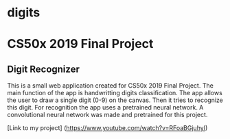 # digits
# CS50x 2019 Final Project

## Digit Recognizer

This is a small web application created for CS50x 2019 Final Project.
The main function of the app is handwritting digits classification.
The app allows the user to draw a single digit (0-9) on the canvas.
Then it tries to recognize this digit.
For recognition the app uses a pretrained neural network.
A convolutional neural network was made and pretrained for this project.

[Link to my project] (https://www.youtube.com/watch?v=RFoaBGjuhyI)
